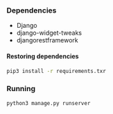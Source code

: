 ### Dependencies

- Django
- django-widget-tweaks
- djangorestframework

#### Restoring dependencies

```bash
pip3 install -r requirements.txr
```

### Running

```bash
python3 manage.py runserver
```